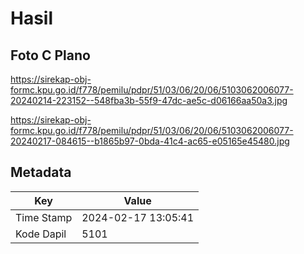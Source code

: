 # Hasil

## Foto C Plano

https://sirekap-obj-formc.kpu.go.id/f778/pemilu/pdpr/51/03/06/20/06/5103062006077-20240214-223152--548fba3b-55f9-47dc-ae5c-d06166aa50a3.jpg

https://sirekap-obj-formc.kpu.go.id/f778/pemilu/pdpr/51/03/06/20/06/5103062006077-20240217-084615--b1865b97-0bda-41c4-ac65-e05165e45480.jpg


## Metadata

| Key        | Value               |
| ---------- | ------------------- |
| Time Stamp | 2024-02-17 13:05:41 |
| Kode Dapil | 5101                |



